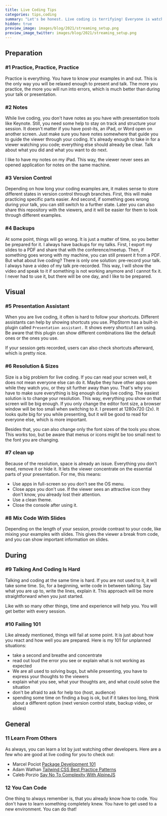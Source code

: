 ```yaml
---
title: Live Coding Tips
categories: tips,coding
summary: "Let's be honest. Live coding is terrifying! Everyone is watching every character you type, and they are waiting for you to fail. At least it feels like that. Today I want to share some tips I have collected over the last years while live coding at conferences or live streaming."
hidden: true
preview_image: images/blog/2021/streaming_setup.png
preview_image_twitter: images/blog/2021/streaming_setup.png
---
```



## Preparation
### #1 Practice, Practice, Practice

Practice is everything. You have to know your examples in and out. This is the only way you will be relaxed enough to present and talk. The more you practice, the more you will run into errors, which is much better than during your talk or presentation.

### #2 Notes

While live coding, you don't have notes as you have with presentation tools like Keynote. Still, you need some help to stay on track and structure your session. It doesn't matter if you have post-its, an iPad, or Word open on another screen. Just make sure you have notes somewhere that guide you to guide the viewer through your coding. It's already enough to take in for a viewer watching you code; everything else should already be clear. Talk about what you did and what you want to do next.

I like to have my notes on my iPad. This way, the viewer never sees an opened application for notes on the same machine.

### #3 Version Control

Depending on how long your coding examples are, it makes sense to store different states in version control through branches. First, this will make practicing specific parts easier. And second, if something goes wrong during your talk, you can still switch to a further state.
Later you can also share this repository with the viewers, and it will be easier for them to look through different examples.

### #4 Backups

At some point, things will go wrong. It is just a matter of time, so you better be prepared for it. I always have backups for my talks. First, I export my slides to a PDF and share that with the conference/meetup. Then, if something goes wrong with my machine, you can still present it from a PDF. But what about live coding? There is only one solution: pre-record your talk. I always have a video of my talk pre-recorded. This way, I will show the video and speak to it if something is not working anymore and I cannot fix it.
I never had to use it, but there will be one day, and I like to be prepared.

## Visual
### #5 Presentation Assistant

When you are live coding, it often is hard to follow your shortcuts. Different assistants can help by showing shortcuts you use. PhpStorm has a built-in plugin called `Presentation assistant.` It shows every shortcut I am using. Be aware that this plugin can show different combinations like the default ones or the ones you use.

If your session gets recorded, users can also check shortcuts afterward, which is pretty nice.


### #6 Resolution & Sizes

Size is a big problem for live coding. If you can read your screen well, it does not mean everyone else can do it. Maybe they have other apps open while they watch you, or they sit further away than you. That's why you have to make sure everything is big enough during live coding. The easiest solution is to change your resolution. This way, everything you show on that screen will be big enough. If you only change the editor font size, a browser window will be too small when switching to it. I present at 1280x720 (2x). It looks quite big for you while presenting, but it will be good to read for everyone else, which is more important.

Besides that, you can also change only the font sizes of the tools you show. This works too, but be aware that menus or icons might be too small next to the font you are changing.

### #7 clean up

Because of the resolution, space is already an issue. Everything you don't need, remove it or hide it. It lets the viewer concentrate on the essential parts of your presentation. For me, this means:

* Use apps in full-screen so you don't see the OS menu.
* Close apps you don't use. If the viewer sees an attractive icon they don't know, you already lost their attention.
* Use a clean theme.
* Close the console after using it.

### #8 Mix Code With Slides

Depending on the length of your session, provide contrast to your code, like mixing your examples with slides. This gives the viewer a break from code, and you can show important information on slides.

## During
### #9 Talking And Coding Is Hard

Talking and coding at the same time is hard. If you are not used to it, it will take some time. So, for a beginning, write code in between talking. Say what you are up to, write the lines, explain it. This approach will be more straightforward when you just started.

Like with so many other things, time and experience will help you. You will get better with every session.

### #10 Failing 101

Like already mentioned, things will fail at some point. It is just about how you react and how well you are prepared.
Here is my 101 for unplanned situations:
* take a second and breathe and concentrate
* read out loud the error you see or explain what is not working as expected
* We are all used to solving bugs, but while presenting, you have to express your thoughts to the viewers
* explain what you see, what your thoughts are, and what could solve the situation
* don't be afraid to ask for help too (host, audience)
* spending some time on finding a bug is ok, but if it takes too long, think about a different option (next version control state, backup video, or slides)

## General
### 11 Learn From Others

As always, you can learn a lot by just watching other developers. Here are a few who are good at live coding for you to check out:

* Marcel Pociot [Package Development 101](https://www.youtube.com/watch?v=6H99m5KgG88)
* Adam Wathan [Tailwind CSS Best Practice Patterns](https://www.youtube.com/watch?v=J_7_mnFSLDg)
* Caleb Porzio [Say No To Complexity With AlpineJS ](https://www.youtube.com/watch?v=4c8dpZN0rqM)

### 12 You Can Code

One thing to always remember is, that you already know how to code. You don't have to learn something completely knew. You have to get used to a new environment. You can do that!

